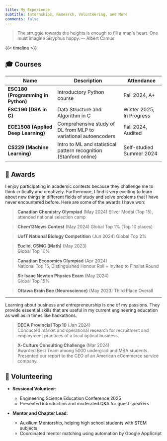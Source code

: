 ```yaml
---
title: My Experience
subtitle: Internships, Research, Volunteering, and More
comments: false 
---
```


> The struggle towards the heights is enough to fill a man's heart. One must imagine Sisyphus happy. -- Albert Camus

{{< timeline >}}

## 🎓 Courses

| Name | Description | Attendance |
|------|-------------|------------|
| **ESC180 (Programming in Python)** | Introductory Python course | Fall 2024, A+ |
| **ESC190 (DSA in C)** | Data Structure and Algorithm in C | Winter 2025, In Progress |
| **ECE1508 (Applied Deep Learning)** | Comprehensive study of DL from MLP to variational autoencoders | Fall 2024, Audited |
| **CS229 (Machine Learning)** | Intro to ML and statistical pattern recognition (Stanford online) | Self-studied Summer 2024 |

## 🏅 Awards

I enjoy participating in academic contests because they challenge me to think critically and creatively. Furthermore, I find it very exciting to learn about new things in different fields of study and solve problems that I have never encountered before. Here are some of the awards I have won:

> **Canadian Chemistry Olympiad** (May 2024)
> Silver Medal (Top 15), attended national selection camp

> **Chem13News Contest** (May 2024)
> Global Top 1% (Top 10 places)

> **UofT National Biology Competition** (Jun 2024)
> Global Top 2%

> **Euclid, CSMC (Math)** (May 2023)  
> Global Top 10%

> **Canadian Economics Olympiad** (Apr 2024)  
> National Top 15, Distinguished Honour Roll + Invited to Finalist Round

> **Sir Isaac Newton Physics Exam** (May 2024)  
> Global Top 15%

> **Ottawa Brain Bee (Neuroscience)** (May 2023)
> Third Place Overall

---

Learning about business and entrepreneurship is one of my passions. They provide essential skills that are useful in my current engineering education as well as in times like hackathons.

> **DECA Provincial Top 10** (Jan 2024)  
> Conducted market and operational research for recruitment and employment practices of a local optical business.

> **X-Culture Consulting Challenge** (Mar 2024)  
> Awarded Best Team among 5000 undergrad and MBA students. Presented our report to the CEO of an American eCommerce service company.

## 🤝 Volunteering

* **Sessional Volunteer**:
    * Engineering Science Education Conference 2025
    * Presented introduction and moderated Q&A for guest speakers

* **Mentor and Chapter Lead**:
    * Auxilium Mentorship, helping high school students with STEM subjects
    * Coordinated mentor matching using automation by Google AppScript
